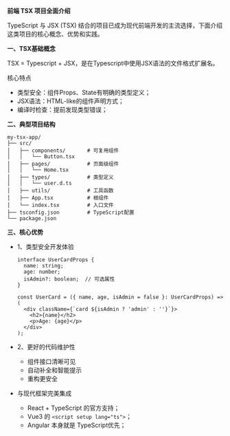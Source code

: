 **前端 TSX 项目全面介绍**

TypeScript 与 JSX (TSX) 结合的项目已成为现代前端开发的主流选择，下面介绍这类项目的核心概念、优势和实践。

**一、TSX基础概念**

TSX = Typescript + JSX，是在Typescript中使用JSX语法的文件格式扩展名。

核心特点
- 类型安全：组件Props、State有明确的类型定义；
- JSX语法：HTML-like的组件声明方式；
- 编译时检查：提前发现类型错误；

**二、典型项目结构**
```
my-tsx-app/
├── src/
│   ├── components/       # 可复用组件
│   │   └── Button.tsx
│   ├── pages/            # 页面级组件
│   │   └── Home.tsx
│   ├── types/            # 类型定义
│   │   └── user.d.ts
│   ├── utils/            # 工具函数
│   ├── App.tsx           # 根组件
│   └── index.tsx         # 入口文件
├── tsconfig.json         # TypeScript配置
└── package.json
```

**三、核心优势**
- 1、类型安全开发体验
  ```
  interface UserCardProps {
    name: string;
    age: number;
    isAdmin?: boolean;  // 可选属性
  }
  
  const UserCard = ({ name, age, isAdmin = false }: UserCardProps) => (
    <div className={`card ${isAdmin ? 'admin' : ''}`}>
      <h2>{name}</h2>
      <p>Age: {age}</p>
    </div>
  );
  ```
- 2、更好的代码维护性
   - 组件接口清晰可见
   - 自动补全和智能提示
   - 重构更安全
 
- 与现代框架完美集成
   - React + TypeScript 的官方支持；
   - Vue3 的 `<script setup lang="ts">`；
   - Angular 本身就是 TypeScript优先；




